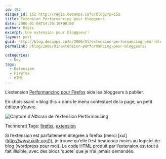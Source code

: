 ```yaml
---
id: 152
disqus_id: 152 http://regis.decamps.info/blog/?p=152
title: Extension Performancing pour bloggeurs
date: 2006-01-08T14:30:16+00:00
author: Régis
excerpt: Une extension pour bloggueur!
layout: post
guid: http://blog.decamps.info/2006/01/extension-performancing-pour-bloggeurs/
permalink: /blog/2006/01/extension-performancing-pour-bloggeurs/

categories:
  - Dev
tags:
  - Extension
  - Firefox
  - HTML
---
```

L’extension [Performancing pour Firefox](http://performancing.com/firefox) aide les bloggeurs à publier. 

En choisissant « blog this » dans le menu contextuel de la page, un petit éditeur s’ouvre.

![Capture d\'&Atilde;&copy;cran de l\'extension Performancing](http://blog.decamps.info/data/navigateuts2.png)

Technorati Tags: <a href="http://technorati.com/tag/firefox" rel="tag">firefox</a>, <a href="http://technorati.com/tag/extension" rel="tag">extension</a>

Si l’extension est parfaitement intégrée à firefox (merci \[xul\](http://www.xulfr.org/)), je trouve qu’elle l’est beaucoup moins au logiciel de blog (wordpress pour moi). Le code HTML produit par l’extension est tout à fait illisible, avec des blocs &lsquo;quote’ que je n’ai jamais demandés.
